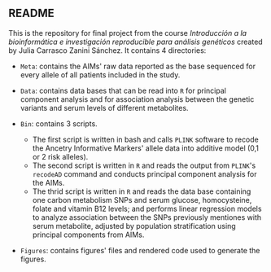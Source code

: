 ## README
This is the repository for final project from the course *Introducción a la bioinformática e investigación reproducible para análisis genéticos* created by Julia Carrasco Zanini Sánchez. It contains 4 directories:
- `Meta`: contains the AIMs' raw data reported as the base sequenced for every allele of all patients included in the study.
- `Data`: contains data bases that can be read into `R` for principal component analysis and for association analysis between the genetic variants and serum levels of different metabolites.
- `Bin`: contains 3 scripts.
	- The first script is written in bash and calls `PLINK` software to recode the Ancetry Informative Markers' allele data into additive model (0,1 or 2 risk alleles).
	- The second script is written in `R` and reads the output from `PLINK`'s `recodeAD` command and conducts principal component analysis for the AIMs.
	- The thrid script is written in `R` and reads the data base containing one carbon metabolism SNPs and serum glucose, homocysteine, folate and vitamin B12 levels; and performs linear regression models to analyze association between the SNPs previously mentiones with serum metabolite, adjusted by population stratification using principal components from AIMs. 

- `Figures`: contains figures' files and rendered code used to generate the figures. 